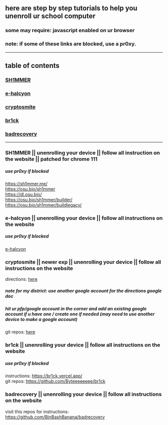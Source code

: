 ## here are step by step tutorials to help you unenroll ur school computer
### some may require: javascript enabled on ur browser
### note: if some of these links are blocked, use a pr0xy.
---
## table of contents

### [SH1MMER](https://github.com/nuunya/lol/blob/main/unenrolling.md#sh1mmer--unenrolling-your-device--follow-all-instruction-on-the-website--patched-for-chrome-111)

### [e-halcyon](https://github.com/nuunya/lol/blob/main/unenrolling.md#e-halcyon--unenrolling-your-device--follow-all-instructions-on-the-website)

### [cryptosmite](https://github.com/nuunya/lol/blob/main/unenrolling.md#cryptosmite--newer-exp--unenrolling-your-device--follow-all-instructions-on-the-website)

### [br1ck]()

### [badrecovery]()

---

### SH1MMER || unenrolling your device || follow all instruction on the website || patched for chrome 111
##### use pr0xy if blocked
https://sh1mmer.me/ <br>
https://osu.bio/sh1mmer <br>
https://dl.osu.bio/ <br>
https://osu.bio/sh1mmer/builder/ <br>
https://osu.bio/sh1mmer/buildlegacy/ <br>

### e-halcyon || unenrolling your device || follow all instructions on the website
##### use pr0xy if blocked
[e-halcyon](https://fog.gay/#instructions)

### cryptosmite || newer exp || unenrolling your device || follow all instructions on the website
directions: [here](https://docs.google.com/presentation/d/1MciRMbDEb3RJomH2gYW9C5qRVjS4P92o2s4QepoCSgY/edit#slide=id.p) <br>
##### note for my district: use another google account for the directions google doc
##### hit ur pfp/google account in the corner and add an existing google account if u have one / create one if needed (may need to use another device to make a google account)
git repos: [here](https://github.com/FWSmasher/CryptoSmite?tab=readme-ov-file) <br>

### br1ck || unenrolling your device || follow all instructions on the website
##### use pr0xy if blocked
instructions: https://br1ck.vercel.app/ <br>
git repos: https://github.com/Byteeeeeeee/br1ck <br>

### badrecovery || unenrolling your device || follow all instructions on the website
visit this repos for instructions: https://github.com/BinBashBanana/badrecovery <br>
